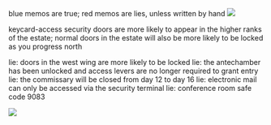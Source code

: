 blue memos are true; red memos are lies, unless written by hand
![](https://i.imgur.com/sawMdgv.png)

keycard-access security doors are more likely to appear in the higher ranks of the estate; normal doors in the estate will also be more likely to be locked as you progress north

lie: doors in the west wing are more likely to be locked
lie: the antechamber has been unlocked and access levers are no longer required to grant entry
lie: the commissary will be closed from day 12 to day 16
lie: electronic mail can only be accessed via the security terminal
lie: conference room safe code 9083

![](https://i.imgur.com/k9hXvAi.png)